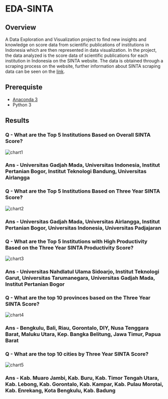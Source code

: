 # EDA-SINTA
 
## Overview

A Data Exploration and Visualization project to find new insights and knowledge on score data from scientific publications of institutions in Indonesia which are then represented in data visualization. In the project, the data analyzed is the score data of scientific publications for each institution in Indonesia on the SINTA website. The data is obtained through a scraping process on the website, further information about SINTA scraping data can be seen on the [link](https://github.com/crypter70/SINTA-Scraper).

## Prerequiste
- [Anaconda 3](https://www.anaconda.com/) 
- Python 3

## Results
### Q - What are the Top 5 Institutions Based on Overall SINTA Score?
![chart1](https://user-images.githubusercontent.com/74947224/213571589-d5a1dfa3-de23-4224-88c1-232c6500c801.png)
### Ans - Universitas Gadjah Mada, Universitas Indonesia, Institut Pertanian Bogor, Institut Teknologi Bandung, Universitas Airlangga

### Q - What are the Top 5 Institutions Based on Three Year SINTA Score?
![chart2](https://user-images.githubusercontent.com/74947224/213571615-e05ee476-d3f2-4779-b413-7f4e76444986.png)
### Ans - Universitas Gadjah Mada, Universitas Airlangga, Institut Pertanian Bogor, Universitas Indonesia, Universitas Padjajaran

### Q - What are the Top 5 Institutions with High Productivity Based on the Three Year SINTA Productivity Score?
![chart3](https://user-images.githubusercontent.com/74947224/213571636-66c6a694-c5b6-46dd-ac02-e78a755bfc2e.png)
### Ans - Universitas Nahdlatul Ulama Sidoarjo, Institut Teknologi Garut, Universitas Tarumanegara, Universitas Gadjah Mada, Institut Pertanian Bogor

### Q - What are the top 10 provinces based on the Three Year SINTA Score?
![chart4](https://user-images.githubusercontent.com/74947224/213571649-71757349-8dc9-4149-ba0b-a2cbef7d9b57.png)
### Ans - Bengkulu, Bali, Riau, Gorontalo, DIY, Nusa Tenggara Barat, Maluku Utara, Kep. Bangka Belitung, Jawa Timur, Papua Barat

### Q - What are the top 10 cities by Three Year SINTA Score?
![chart5](https://user-images.githubusercontent.com/74947224/213571665-50791afa-56ac-463e-81ae-86f6d5330d04.png)
### Ans - Kab. Muaro Jambi, Kab. Buru, Kab. Timor Tengah Utara, Kab. Lebong, Kab. Gorontalo, Kab. Kampar, Kab. Pulau Morotai, Kab. Enrekang, Kota Bengkulu, Kab. Badung





